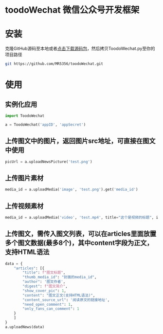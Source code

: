 # toodoWechat 微信公众号开发框架
# 安装
克隆GitHub源码至本地或者[点击下载源码包](https://github.com/MR5356/toodoWechat/archive/main.zip)，然后拷贝ToodoWechat.py至你的项目路径
```bash
git https://github.com/MR5356/toodoWechat.git
```

# 使用
## 实例化应用
```python
import ToodoWechat

a = ToodoWechat('appID', 'appSecret')
```
## 上传图文中的图片，返回图片src地址，可直接在图文中使用
```python
picUrl = a.uploadNewsPicture('test.png')
```
## 上传图片素材
```python
media_id = a.uploadMedia('image', 'test.png').get('media_id')
```
## 上传视频素材
```python
media_id = a.uploadMedia('video', 'test.mp4', title="这个是视频的标题", introduction="测试视频").get('media_id')
```
## 上传图文，需传入图文列表，可以在articles里面放置多个图文数据(最多8个)，其中content字段为正文，支持HTML语法

```python
data = {
    "articles": [{
        "title": f"图文标题",
        "thumb_media_id": "封面的media_id",
        "author": '图文作者',
        "digest": f"图文简介",
        "show_cover_pic": 1,
        "content": "图文正文(支持HTML语法)",
        "content_source_url": '阅读原文的链接地址',
        "need_open_comment": 1,
        "only_fans_can_comment": 1
    }
    ]
}
a.uploadNews(data)
```